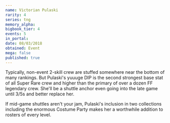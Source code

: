 ```yaml
---
name: Victorian Pulaski
rarity: 4
series: tng
memory_alpha:
bigbook_tier: 4
events: 5
in_portal:
date: 08/03/2018
obtained: Event
mega: false
published: true
---
```


Typically, non-event 2-skill crew are stuffed somewhere near the bottom of many rankings. But Pulaski's yuuuge DIP is the second strongest base stat of all Super Rare crew and higher than the primary of over a dozen FF legendary crew. She'll be a shuttle anchor even going into the late game until 3/5s and better replace her.

If mid-game shuttles aren't your jam, Pulaski's inclusion in two collections including the enormous Costume Party makes her a worthwhile addition to rosters of every level.
